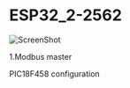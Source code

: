 # ESP32_2-2562


![ScreenShot](https://github.com/worrajak/PICmodbus/blob/master/Modbus002.jpg?raw=true)

1.Modbus master 

PIC18F458 configuration 

```


```
